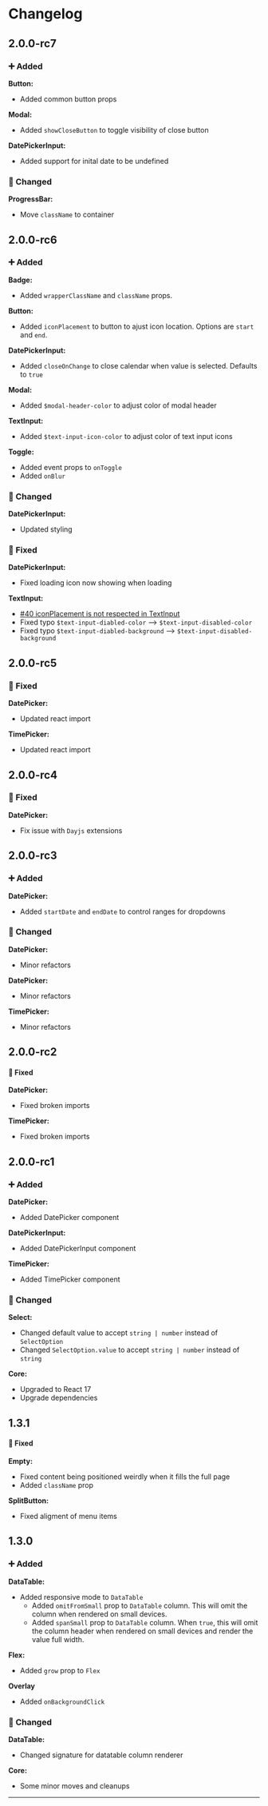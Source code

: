 # Changelog

## 2.0.0-rc7

### ➕ Added

**Button:**

- Added common button props

**Modal:**

- Added `showCloseButton` to toggle visibility of close button

**DatePickerInput:**

- Added support for inital date to be undefined

### 📝 Changed

**ProgressBar:**

- Move `className` to container

## 2.0.0-rc6

### ➕ Added

**Badge:**

- Added `wrapperClassName` and `className` props.

**Button:**

- Added `iconPlacement` to button to ajust icon location. Options are `start` and `end`.

**DatePickerInput:**

- Added `closeOnChange` to close calendar when value is selected. Defaults to `true`

**Modal:**

- Added `$modal-header-color` to adjust color of modal header

**TextInput:**

- Added `$text-input-icon-color` to adjust color of text input icons

**Toggle:**

- Added event props to `onToggle`
- Added `onBlur`

### 📝 Changed

**DatePickerInput:**

- Updated styling

### 🐞 Fixed

**DatePickerInput:**

- Fixed loading icon now showing when loading

**TextInput:**

- [#40 iconPlacement is not respected in TextInput](https://github.com/joachimdalen/DevUI/issues/40)
- Fixed typo `$text-input-diabled-color` --> `$text-input-disabled-color`
- Fixed typo `$text-input-diabled-background` --> `$text-input-disabled-background`

## 2.0.0-rc5

### 🐞 Fixed

**DatePicker:**

- Updated react import

**TimePicker:**

- Updated react import

## 2.0.0-rc4

### 🐞 Fixed

**DatePicker:**

- Fix issue with `Dayjs` extensions

## 2.0.0-rc3

### ➕ Added

**DatePicker:**

- Added `startDate` and `endDate` to control ranges for dropdowns

### 📝 Changed

**DatePicker:**

- Minor refactors

**DatePicker:**

- Minor refactors

**TimePicker:**

- Minor refactors

## 2.0.0-rc2

#### 🐞 Fixed

**DatePicker:**

- Fixed broken imports

**TimePicker:**

- Fixed broken imports

## 2.0.0-rc1

### ➕ Added

**DatePicker:**

- Added DatePicker component

**DatePickerInput:**

- Added DatePickerInput component

**TimePicker:**

- Added TimePicker component

### 📝 Changed

**Select:**

- Changed default value to accept `string | number` instead of `SelectOption`
- Changed `SelectOption.value` to accept `string | number` instead of `string`

**Core:**

- Upgraded to React 17
- Upgrade dependencies

## 1.3.1

#### 🐞 Fixed

**Empty:**

- Fixed content being positioned weirdly when it fills the full page
- Added `className` prop

**SplitButton:**

- Fixed aligment of menu items

## 1.3.0

### ➕ Added

**DataTable:**

- Added responsive mode to `DataTable`
  - Added `omitFromSmall` prop to `DataTable` column. This will omit the column when rendered on small devices.
  - Added `spanSmall` prop to `DataTable` column. When `true`, this will omit the column header when rendered on small devices and render the value full width.

**Flex:**

- Added `grow` prop to `Flex`

**Overlay**

- Added `onBackgroundClick`

### 📝 Changed

**DataTable:**

- Changed signature for datatable column renderer

**Core:**

- Some minor moves and cleanups

---

<!---
Changelog template:

## 0.0.X
#### ➕ Added
 This was added
#### 📝 Changed
 This was changed
#### 🐞 Fixed
 This was fixed
-->
